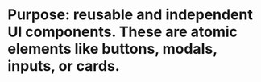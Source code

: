 # Purpose: reusable and independent UI components. These are atomic elements like buttons, modals, inputs, or cards.
